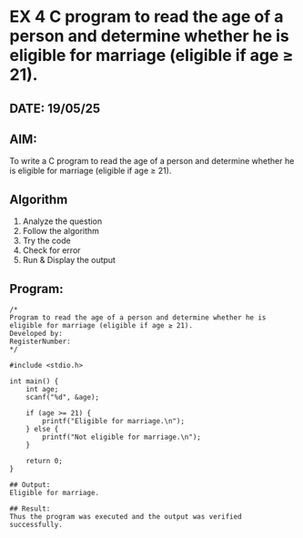 # EX 4 C program to read the age of a person and determine whether he is eligible for marriage (eligible if age ≥ 21).
## DATE: 19/05/25
## AIM:
To write a C program to read the age of a person and determine whether he is eligible for marriage (eligible if age ≥ 21).

## Algorithm
1. Analyze the question
2. Follow the algorithm
3. Try the code
4.  Check for error
5. Run & Display the output

## Program:
```
/*
Program to read the age of a person and determine whether he is eligible for marriage (eligible if age ≥ 21).
Developed by: 
RegisterNumber:  
*/

#include <stdio.h>

int main() {
    int age;
    scanf("%d", &age);

    if (age >= 21) {
        printf("Eligible for marriage.\n");
    } else {
        printf("Not eligible for marriage.\n");
    }

    return 0;
}

## Output:
Eligible for marriage.

## Result:
Thus the program was executed and the output was verified successfully.
